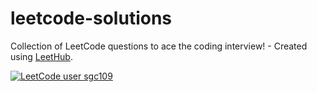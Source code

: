# leetcode-solutions
Collection of LeetCode questions to ace the coding interview! - Created using [LeetHub](https://github.com/QasimWani/LeetHub).

[![LeetCode user sgc109](https://img.shields.io/badge/dynamic/json?style=for-the-badge&labelColor=black&color=%23ffa116&label=Solved&query=solvedOverTotal&url=https%3A%2F%2Fleetcode-badge.vercel.app%2Fapi%2Fusers%2Fsgc109&logo=leetcode&logoColor=yellow)](https://leetcode.com/sgc109/)
